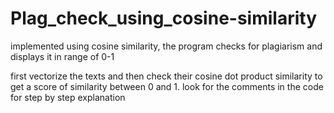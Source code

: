 # Plag_check_using_cosine-similarity
implemented using cosine similarity, the program checks for plagiarism and displays it in range of 0-1

first vectorize the texts and then check their cosine dot product similarity to get a score of similarity between 0 and 1. 
look for the comments in the code for step by step explanation

